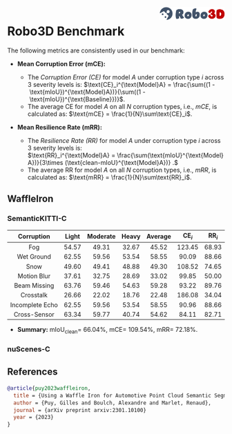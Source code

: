 <img src="../figs/logo2.png" align="right" width="30%">

# Robo3D Benchmark

The following metrics are consistently used in our benchmark:

- **Mean Corruption Error (mCE):**
  - The *Corruption Error (CE)* for model $A$ under corruption type $i$ across 3 severity levels is:
  $\text{CE}_i^{\text{Model}A} = \frac{\sum((1 - \text{mIoU})^{\text{Model}A})}{\sum((1 - \text{mIoU})^{\text{Baseline}})}$.
  - The average CE for model $A$ on all $N$ corruption types, i.e., *mCE*, is calculated as: $\text{mCE} = \frac{1}{N}\sum\text{CE}_i$.
  
- **Mean Resilience Rate (mRR):**
  - The *Resilience Rate (RR)* for model $A$ under corruption type $i$ across 3 severity levels is:
  $\text{RR}_i^{\text{Model}A} = \frac{\sum(\text{mIoU}^{\text{Model}A})}{3\times (\text{clean-mIoU}^{\text{Model}A})} .$
  - The average RR for model $A$ on all $N$ corruption types, i.e., *mRR*, is calculated as: $\text{mRR} = \frac{1}{N}\sum\text{RR}_i$.


## WaffleIron

### SemanticKITTI-C
| Corruption      | Light | Moderate | Heavy | Average | $\text{CE}_i$ | $\text{RR}_i$ |
| :-------------: | :---: | :------: | :---: | :-----: | :-----------: | :-----------: |
| Fog             | 54.57 | 49.31 | 32.67 | 45.52 | 123.45 | 68.93 |
| Wet Ground      | 62.55 | 59.56 | 53.54 | 58.55 | 90.09  | 88.66 |
| Snow            | 49.60 | 49.41 | 48.88 | 49.30 | 108.52 | 74.65 |
| Motion Blur     | 37.61 | 32.75 | 28.69 | 33.02 | 99.85  | 50.00 |
| Beam Missing    | 63.76 | 59.46 | 54.63 | 59.28 | 93.22  | 89.76 |
| Crosstalk       | 26.66 | 22.02 | 18.76 | 22.48 | 186.08 | 34.04 |
| Incomplete Echo | 62.55 | 59.56 | 53.54 | 58.55 | 90.96  | 88.66 |
| Cross-Sensor    | 63.34 | 59.77 | 40.74 | 54.62 | 84.11  | 82.71 |

- **Summary:** $\text{mIoU}_{\text{clean}} =$ 66.04%, $\text{mCE} =$ 109.54%, $\text{mRR} =$ 72.18%.


### nuScenes-C



## References

```bib
@article{puy2023waffleiron,
  title = {Using a Waffle Iron for Automotive Point Cloud Semantic Segmentation},
  author = {Puy, Gilles and Boulch, Alexandre and Marlet, Renaud},
  journal = {arXiv preprint arxiv:2301.10100}
  year = {2023}
}
```
